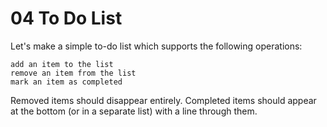 # 04 To Do List

Let's make a simple to-do list which supports the following operations:

    add an item to the list
    remove an item from the list
    mark an item as completed

Removed items should disappear entirely. Completed items should appear at the bottom (or in a separate list) with a line through them.
